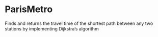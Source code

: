 # ParisMetro
Finds and returns the travel time of the shortest path between any two stations by implementing Dijkstra’s algorithm
